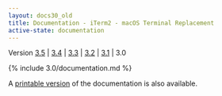 ```yaml
---
layout: docs30_old
title: Documentation - iTerm2 - macOS Terminal Replacement
active-state: documentation
---
```

<div class="version-selector">
Version <a href="/3.5/documentation.html">3.5</a> | <a href="/3.4/documentation.html">3.4</a> | <a href="/3.3/documentation.html">3.3</a> | <a href="/3.2/documentation.html">3.2</a> | <a href="/3.1/documentation.html">3.1</a> | 3.0
</div>

{% include 3.0/documentation.md %}

A <a href="documentation-one-page.html">printable version</a> of the documentation is also available.
